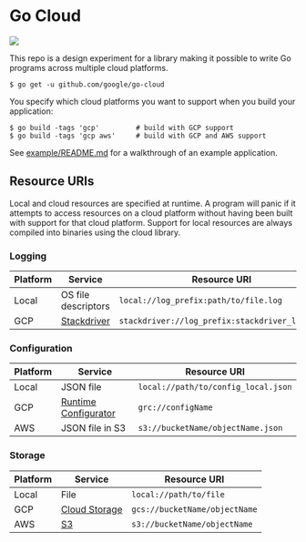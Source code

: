 # Go Cloud

[![](https://godoc.org/github.com/google/go-cloud?status.svg)](http://godoc.org/github.com/google/go-cloud)

This repo is a design experiment for a library making it possible to write Go programs across multiple cloud platforms.

```
$ go get -u github.com/google/go-cloud
```

You specify which cloud platforms you want to support when you build your application:

```
$ go build -tags 'gcp'         # build with GCP support
$ go build -tags 'gcp aws'     # build with GCP and AWS support
```

See [example/README.md](example/README.md) for a walkthrough of an example application.

## Resource URIs

Local and cloud resources are specified at runtime. A program will panic if it attempts to access resources on a cloud platform without having been built with support for that cloud platform. Support for local resources are always compiled into binaries using the cloud library.

### Logging

| Platform     | Service             | Resource URI                                   |
|--------------|---------------------|------------------------------------------------|
| Local        | OS file descriptors | `local://log_prefix:path/to/file.log`          |
| GCP          | [Stackdriver](https://cloud.google.com/logging/)         | `stackdriver://log_prefix:stackdriver_logName` |

### Configuration

| Platform     | Service                      | Resource URI                                   |
|--------------|------------------------------|------------------------------------------------|
| Local        | JSON file                    | `local://path/to/config_local.json`                  |
| GCP          | [Runtime Configurator](https://cloud.google.com/deployment-manager/runtime-configurator/)         | `grc://configName` |
| AWS          | JSON file in S3              | `s3://bucketName/objectName.json`|

### Storage

| Platform     | Service             | Resource URI                                   |
|--------------|------------------------------|------------------------------------------------|
| Local        | File                    | `local://path/to/file`                  |
| GCP          | [Cloud Storage](https://cloud.google.com/storage/)         | `gcs://bucketName/objectName` |
| AWS          | [S3](https://aws.amazon.com/s3/) | `s3://bucketName/objectName` |
